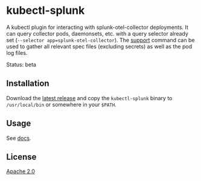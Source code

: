 # kubectl-splunk

A kubectl plugin for interacting with splunk-otel-collector deployments. It can query collector pods, daemonsets, etc. with a query selector already set (`--selector app=splunk-otel-collector`). The [support](./docs/kubectl-splunk_support.md) command can be used to gather all relevant spec files (excluding secrets) as well as the pod log files.

Status: beta

## Installation

Download the [latest release](https://github.com/signalfx/kubectl-splunk/releases) and copy the `kubectl-splunk` binary to `/usr/local/bin` or somewhere in your `$PATH`.

## Usage

See [docs](docs/kubectl-splunk.md).

## License

[Apache 2.0](./LICENSE)
